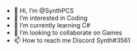 - 👋 Hi, I’m @SynthPCS
- 👀 I’m interested in Coding
- 🌱 I’m currently learning C#
- 💞️ I’m looking to collaborate on Games
- 📫 How to reach me Discord Synth#3561

<!---
SynthPCS/SynthPCS is a ✨ special ✨ repository because its `README.md` (this file) appears on your GitHub profile.
You can click the Preview link to take a look at your changes.
--->
